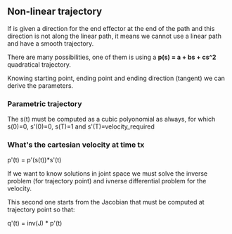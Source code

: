 ## Non-linear trajectory

If is given a direction for the end effector at the end of the path and this direction is not along the linear path, it means we cannot use a linear path and have a smooth trajectory.

There are many possibilities, one of them is using a **p(s) = a + bs + cs^2** quadratical trajectory.

Knowing starting point, ending point and ending direction (tangent) we can derive the parameters.

### Parametric trajectory

The s(t) must be computed as a cubic polyonomial as always, for which s(0)=0, s'(0)=0, s(T)=1 and s'(T)=velocity_required

### What's the cartesian velocity at time tx

p'(t) = p'(s(t))*s'(t)

If we want to know solutions in joint space we must solve the inverse problem (for trajectory point) and ivnerse differential problem for the velocity.

This second one starts from the Jacobian that must be computed at trajectory point so that:

q'(t) = inv(J) * p'(t)
